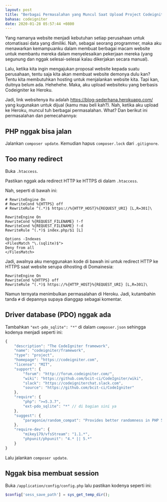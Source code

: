 ```yaml
---
layout: post
title: "Berbagai Permasalahan yang Muncul Saat Upload Project Codeigniter ke Heroku dan Cara Mengatasinya"
bahasa: codeigniter
date: 2020-01-28 05:57:44 +0800
---
```


Yang namanya website menjadi kebutuhan setiap perusahaan untuk otomatisasi data yang dimiliki. Nah, sebagai seorang programmer, maka aku menawarkan kemampuanku dalam membuat berbagai macam website untuk membantu mereka dalam menyelesaikan pekerjaan mereka (yang segunung dan nggak selesai-selesai kalau dikerjakan secara manual).

Lalu, ketika kita ingin mengajukan proposal website kepada suatu perusahaan, tentu saja kita akan membuat website demonya dulu kan? Tentu kita membutuhkan hosting untuk menjalankan website kita. Tapi kan, duitnya belum ada. Hehehehe. Maka, aku upload websiteku yang berbasis Codeigniter ke Heroku.

Jadi, link websitenya itu adalah <https://blog-sederhana.herokuapp.com/> yang kugunakan untuk dijual (kamu mau beli kah?). Nah, ketika aku upload ke Heroku, muncul tuh berbagai permasalahan. What? Dan berikut ini permasalahan dan pemecahannya:

## PHP nggak bisa jalan

Jalankan `composer update`. Kemudian hapus `composer.lock` dari `.gitignore`.

## Too many redirect

Buka `.htaccess`.

Pastikan nggak ada redirect HTTP ke HTTPS di dalam `.htaccess`.

Nah, seperti di bawah ini:

```
# RewriteEngine On
# RewriteCond %{HTTPS} off
# RewriteRule ^(.*)$ https://%{HTTP_HOST}%{REQUEST_URI} [L,R=301]\

RewriteEngine On
RewriteCond %{REQUEST_FILENAME} !-f
RewriteCond %{REQUEST_FILENAME} !-d
RewriteRule ^(.*)$ index.php/$1 [L]

Options -Indexes
<FilesMatch "\.(sqlite)$">
Deny from all
</FilesMatch>
```

Jadi, awalnya aku menggunakan kode di bawah ini untuk redirect HTTP ke HTTPS saat website serupa dihosting di Domainesia:

```
RewriteEngine On
RewriteCond %{HTTPS} off
RewriteRule ^(.*)$ https://%{HTTP_HOST}%{REQUEST_URI} [L,R=301]\
```

Namun ternyata menimbulkan permasalahan di Heroku. Jadi, kutambahin tanda `#` di depannya supaya dianggap sebagai komentar.

## Driver database (PDO) nggak ada

Tambahkan `"ext-pdo_sqlite": "*"` di dalam `composer.json` sehingga kodenya menjadi seperti ini:

```javascript
{
	"description": "The CodeIgniter framework",
	"name": "codeigniter/framework",
	"type": "project",
	"homepage": "https://codeigniter.com",
	"license": "MIT",
	"support": {
		"forum": "http://forum.codeigniter.com/",
		"wiki": "https://github.com/bcit-ci/CodeIgniter/wiki",
		"slack": "https://codeigniterchat.slack.com",
		"source": "https://github.com/bcit-ci/CodeIgniter"
	},
	"require": {
		"php": ">=5.3.7",
		"ext-pdo_sqlite": "*" // di bagian sini ya
	},
	"suggest": {
		"paragonie/random_compat": "Provides better randomness in PHP 5.x"
	},
	"require-dev": {
		"mikey179/vfsStream": "1.1.*",
		"phpunit/phpunit": "4.* || 5.*"
	}
}
```

Lalu jalankan `composer update`.

## Nggak bisa membuat session

Buka `/application/config/config.php` lalu pastikan kodenya seperti ini:

```php
$config['sess_save_path'] = sys_get_temp_dir();
```
